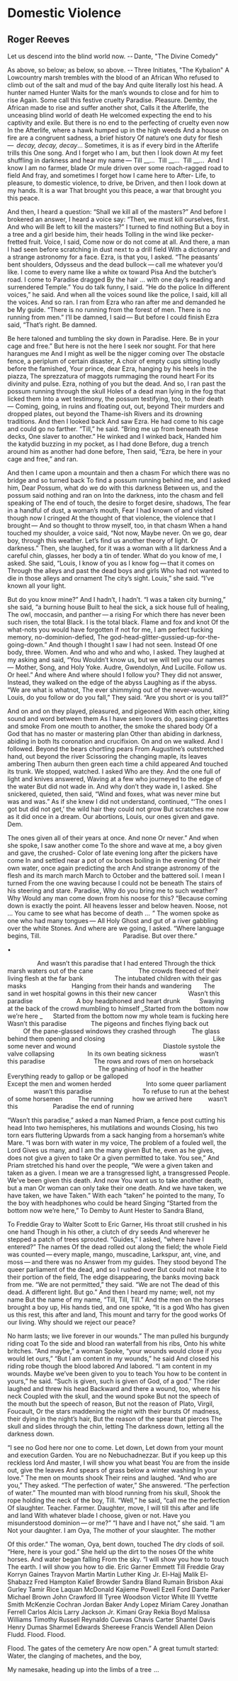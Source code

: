 # Domestic Violence
## Roger Reeves
Let us descend into the blind world now.
-- Dante, "The Divine Comedy"

As above, so below; as below, so above.
-- Three Initiates, "The Kybalion"
A Lowcountry marsh trembles with the blood of an African
Who refused to climb out of the salt and mud of the bay
And quite literally lost his head. A hunter named Hunter
Waits for the man’s wounds to close and for him to rise
Again. Some call this festive cruelty Paradise. Pleasure.
Demby, the African made to rise and suffer another shot,
Calls it the Afterlife, the unceasing blind world of death
He welcomed expecting the end to his captivity and exile.
But there is no end to the perfecting of cruelty even now
In the Afterlife, where a hawk humped up in the high weeds
And a house on fire are a congruent sadness, a brief history
Of nature’s one duty for flesh —  _decay, decay, decay_...
Sometimes, it is as if every bird in the Afterlife trills this
One song. And I forget who I am, but then I look down
At my feet shuffling in darkness and hear my name —
Till __...  Till __...  Till __...  And I know I am no farmer, blade
Or mule driven over some roach-ragged road to field
And fray, and sometimes I forget how I came here to After-
Life, to pleasure, to domestic violence, to drive, be
Driven, and then I look down at my hands. It is a war
That brought you this peace, a war that brought you this peace.

And then, I heard a question: “Shall we kill all of the masters?”
And before I brokered an answer, I heard a voice say:
“Then, we must kill ourselves, first. And who will
Be left to kill the masters?” I turned to find nothing
But a boy in a tree and a girl beside him, their heads
Tolling in the wind like pecker-fretted fruit. Voice, I said,
Come now or do not come at all. And there, a man
I had seen before scratching in dust next to a drill field
With a dictionary and a strange astronomy for a face.
Ezra, is that you, I asked. “The peasants’ bent shoulders,
Odysseus and the dead bullock — call me whatever you’d like.
I come to every name like a white ox toward Pisa
And the butcher’s road. I come to Paradise dragged
By the hair ... with one day’s reading and surrendered
Temple.” You do talk funny, I said. “He do the police
In different voices,” he said. And when all the voices
sound like the police, I said, kill all the voices. And so ran.
I ran from Ezra who ran after me and demanded he be
My guide. “There is no running from the forest of men.
There is no running from men.” I’ll be damned, I said —
But before I could finish Ezra said, “That’s right. Be damned.

Be here taloned and tumbling the sky down in Paradise.
Here. Be in your cage and free.” But here is not the here
I seek nor sought. For that here harangues me
And I might as well be the nigger coming over
The obstacle fence, a periplum of certain disaster,
A choir of empty cups sitting loudly before the famished,
Your prince, dear Ezra, hanging by his heels in the piazza,
The sprezzatura of maggots rummaging the round heart
For its divinity and pulse. Ezra, nothing of you but the dead.
And so, I ran past the possum running through the skull
Holes of a dead man lying in the fog that licked them
Into a wet testimony, the possum testifying, too, to their death —
Coming, going, in ruins and floating out, out, beyond
Their murders and dropped plates, out beyond the Thame-ish
Rivers and its drowning traditions. And then I looked back
And saw Ezra. He had come to his cage and could go no farther.
“Till,” he said. “Bring me up from beneath these decks,
One slaver to another.” He winked and I winked back,
Handed him the katydid buzzing in my pocket, as I had done
Before, dug a trench around him as another had done before,
Then said, “Ezra, be here in your cage and free,” and ran.

And then I came upon a mountain and then a chasm
For which there was no bridge and so turned back
To find a possum running behind me, and I asked him,
Dear Possum, what do we do with this darkness
Between us, and the possum said nothing and ran on
Into the darkness, into the chasm and fell speaking of
The end of touch, the desire to forget desire, shadows,
The fear in a handful of dust, a woman’s mouth,
Fear I had known of and visited though now I cringed
At the thought of that violence, the violence that I brought —
And so thought to throw myself, too, in that chasm
When a hand touched my shoulder, a voice said, “Not now,
Maybe never. On we go, dear boy, through this weather.
Let’s find us another theory of light. Or darkness.”
Then, she laughed, for it was a woman with a lit darkness
And a careful chin, glasses, her body a tin of tender.
What do you know of me, I asked. She said, “Louis,
I know of you as I know fog — that it comes on
Through the alleys and past the dead boys and girls
Who had not wanted to die in those alleys and ornament
The city’s sight. Louis,” she said. “I’ve known all your light.

But do you know mine?” And I hadn’t, I hadn’t.
“I was a taken city burning,” she said, “a burning house
Built to heal the sick, a sick house full of healing,
The owl, moccasin, and panther — a rising
For which there has never been such risen, the total
Black. I is the total black. Flame and fox and knot
Of the what-nots you would have forgotten if not for me,
I am perfect fucking memory, no-dominion-defied,
The god-head-glitter-gussied-up-for-the-going-down.”
And though I thought I saw I had not seen. Instead
Of one body, three. Women. And who and who and who,
I asked. They laughed at my asking and said, “You
Wouldn’t know us, but we will tell you our names —
Mother, Song, and Holy Yoke. Audre, Gwendolyn,
And Lucille. Follow us. Or heel.” And where
And where should I follow you? They did not answer,
Instead, they walked on the edge of the abyss
Laughing as if the abyss. “We are what is whatnot,
The ever shimmying out of the never-wound.
Louis, do you follow or do you fall,”
They said. “Are you short or is you tall?”

And on and on they played, pleasured, and pigeoned
With each other, kiting sound and word between them
As I have seen lovers do, passing cigarettes and smoke
From one mouth to another, the smoke the shared body
Of a God that has no master or mastering plan
Other than abiding in darkness, abiding in both
Its coronation and crucifixion. On and on we walked.
And I followed. Beyond the bears chortling pears
From Augustine’s outstretched hand, out beyond the river
Scissoring the changing maple, its leaves ambering
Then auburn then green each time a child appeared
And touched its trunk. We stopped, watched. I asked
Who are they. And the one full of light and knives answered,
Waving at a few who journeyed to the edge of the water
But did not wade in. And why don’t they wade in,
I asked. She snickered, quieted, then said,
“Wind and foxes, what was never mine but was and was.”
As if she knew I did not understand, continued, “‘The ones
I got but did not get,’ the wild hair they could not grow
But scratches me now as it did once in a dream.
Our abortions, Louis, our ones given and gave. Dem.

The ones given all of their years at once. And none
Or never.” And when she spoke, I saw another come
To the shore and wave at me, a boy given and gave, the crushed-
Color of late evening long after the pickers have come
In and settled near a pot of ox bones boiling in the evening
Of their own water, once again predicting the arch
And strange astronomy of the flesh and its march march
March to October and the battered soil. I mean I turned
From the one waving because I could not be beneath
The stairs of his steering and stare. Paradise,
Why do you bring me to such weather? Why
Would any man come down from his noose for this?
“Because coming down is exactly the point.
All heavens lesser and below heaven. Noose, not ...
You came to see what has become of death ...    ”
The women spoke as one who had many tongues —
All Holy Ghost and gut of a river gabbling over the white
Stones. And where are we going, I asked.
“Where language begins, Till.
                                              Paradise. But over there.”

•

                 And wasn’t this paradise that I had entered
Through the thick marsh waters out of the cane
                         The crowds fleeced of their living flesh at the far
bank
                 The intubated children with their gas masks
                         Hanging from their hands and wandering
      The sand in wet hospital gowns in this their new cancer
                 Wasn’t this paradise
                        A boy headphoned and heart drunk
          Swaying at the back of the crowd mumbling to himself
 _Started from the bottom now we’re here
_
     Started from the bottom now my whole team is fucking here
Wasn’t this paradise
             The pigeons and finches flying back out
                     Of  the pane-glassed windows they crashed through
        The glass behind them opening and closing
                                                             Like some never
and wound
                                                 Diastole systole the valve
collapsing
                  In its own beating sickness                   wasn’t this
paradise
                           The rows and rows of men on horseback
                                                            The gnashing of
hoof in the heather
        Everything ready to gallop or be galloped
                                                  Except the men and women
herded
                   Into some queer parliament                  wasn’t this
paradise
                            To refuse to run at the behest of some horsemen
        The running           how we arrived here         wasn’t this
                   Paradise the end of running

“Wasn’t this paradise,” asked a man
Named Priam, a fence post cutting his head
Into two hemispheres, his mutilations and wounds
Closing, his two torn ears fluttering
Upwards from a sack hanging from a horseman’s white
Mare. “I was born with water in my voice,
The problem of a fouled well, the Lord
Gives us many, and I am the many given
But he, even as he gives, does not give a given to take
Or a given permitted to take. You see,”
And Priam stretched his hand over the people,
“We were a given taken and taken as a given.
I mean we are a transgressed light, a transgressed
People. We’ve been given this death. And now
You want us to take another death, but a man
Or woman can only take their one death.
And we have taken, we have taken, we have
Taken.” With each “taken” he pointed to the many,
To the boy with headphones who could be heard
Singing “Started from the bottom now we’re here,”
To Demby to Aunt Hester to Sandra Bland,

To Freddie Gray to Walter Scott to Eric Garner,
His throat still crushed in his one hand
Though in his other, a clutch of dry seeds
And wherever he stepped a patch of trees sprouted.
“Guides,” I asked, “where have I entered?” The names
Of the dead rolled out along the field; the whole
Field was counted — every maple, mango, muscadine,
Larkspur, ant, vine, and moss — and there was no
Answer from my guides. They stood beyond
The queer parliament of the dead, and so I rushed over
But could not make it to their portion of the field,
The edge disappearing, the banks moving back from me.
“We are not permitted,” they said. “We are not
The dead of this dead. A different light. But go.”
And then I heard my name; well, not my name
But the name of my name, “Till, Till, Till.”
And the men on the horses brought a boy up,
His hands tied, and one spoke, “It is a god
Who has given us this rest, this after and land,
This mount and tarry for the good works
Of our living. Why should we reject our peace?

No harm lasts; we live forever in our wounds.”
The man pulled his burgundy riding coat
To the side and blood ran waterfall from his ribs,
Onto his white britches. “And maybe,” a woman
Spoke, “your wounds would close if you would let ours,”
“But I am content in my wounds,” he said
And closed his riding robe though the blood labored
And labored. “I am content in my wounds.
Maybe we’ve been given to you to teach
You how to be content in yours,” he said.
“Such is given, such is given of God,
of a god.” The rider laughed and threw his head
Backward and there a wound, too, where his neck
Coupled with the skull, and the wound spoke
But not the speech of  the mouth but the speech of reason,
But not the reason of  Plato, Virgil, Foucault,
Or the stars maddening the night with their bursts
Of  madness, their dying in the night’s hair,
But the reason of the spear that pierces
The skull and slides through the chin, letting
The darkness down, letting all the darkness down.

“I see no God here nor one to come. Let down,
Let down from your mount and execution
Garden. You are no Nebuchadnezzar.
But if you keep up this reckless lord
And master, I will show you what beast
You are from the inside out, give the leaves
And spears of grass below a winter washing
In your love.” The men on mounts shook
Their reins and laughed. “And who are you,”
They asked. “The perfection of water,”
She answered. “The perfection of water.”
The mounted man with blood running from his skull,
Shook the rope holding the neck of the boy, Till.
“Well,” he said, “call me the perfection
Of slaughter. Teacher. Farmer. Daughter, move,
I will till this after and life and land
With whatever blade I choose, given or not.
Have you misunderstood dominion — or me?”
“I have and I have not,” she said. “I am
Not your daughter. I am Oya,
The mother of your slaughter. The mother

Of this order.” The woman, Oya, bent down, touched
The dry clods of soil. “Here, here is your god.”
She held up the dirt to the noses
Of the white horses. And water began falling
From the sky. “I will show you how to touch
The earth. I will show you how to die.
Eric Garner Emmett Till Freddie Gray
Korryn Gaines Trayvon Martin Martin Luther
King  Jr. El-Hajj Malik El-Shabazz Fred Hampton
Kalief Browder Sandra Bland Rumain Brisbon
Akai Gurley Tamir Rice Laquan McDonald
Kajieme Powell Ezell Ford Dante Parker
Michael Brown John Crawford III Tyree Woodson
Victor White III Yvettte Smith McKenzie Cochran
Jordan Baker Andy Lopez Miriam
Carey Jonathan Ferrell Carlos Alcis
Larry Jackson Jr. Kimani Gray Rekia Boyd
Malissa Williams Timothy Russell
Reynaldo Cuevas Chavis Carter Shantel Davis
Henry Dumas Sharmel Edwards Shereese Francis
Wendell Allen Deion Fludd. Flood. Flood.

Flood. The gates of the cemetery
Are now open.” A great tumult started:
Water, the clanging of machetes, and the boy,

My namesake, heading up into the limbs of a tree    ...
